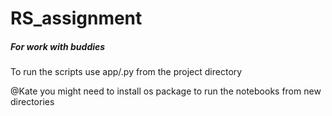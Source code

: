 # RS_assignment

##### For work with buddies 

To run the scripts use app/<name of the scrtipt>.py from the project directory

@Kate you might need to install os package to run the notebooks from new directories